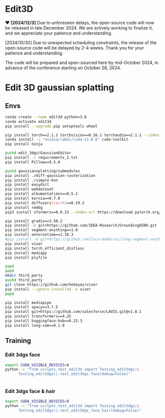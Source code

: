# Edit3D

:heart: **[2024/12/3]** Due to unforeseen delays, the open-source code will now be released in late December 2024. We are actively working to finalize it, and we appreciate your patience and understanding.

[2024/10/30] Due to unexpected scheduling constraints, the release of the open-source code will be delayed by 2-4 weeks. Thank you for your patience and understanding.

The code will be prepared and open-sourced here by mid-October 2024, in advance of the conference starting on October 28, 2024.


# Edit 3D gaussian splatting

## Envs 

```bash
conda create --name edit3d python=3.8
conda activate edit3d
pip install --upgrade pip setuptools wheel

pip install torch==2.1.1 torchvision==0.16.1 torchaudio==2.1.1 --index-url https://download.pytorch.org/whl/cu118
conda install -c "nvidia/label/cuda-11.8.0" cuda-toolkit
pip install ninja

pushd edit_3dgs/GaussianEditor
pip install -r requirements_2.txt
pip install Pillow==9.5.0

pushd gaussiansplatting/submodules
pip install ./diff-gaussian-rasterization
pip install ./simple-knn
pip install easydict
pip install webdataset
pip install albumentations==0.5.2
pip install kornia==0.7.0
pip install diffusers[torch]==0.19.3
pip install rembg
pip3 install xformers==0.0.23 --index-url https://download.pytorch.org/whl/cu118

pip install gradio==3.50.2
pip install -U git+https://github.com/IDEA-Research/GroundingDINO.git
pip install segment-anything==1.0
pip install onnxruntime==1.16.3
#pip install -U git+https://github.com/luca-medeiros/lang-segment-anything.git
pip install viser
pip install torch_efficient_distloss
pip install mediapy
pip install plyfile

popd 
popd
mkdir third_party
pushd third_party
git clone https://github.com/heheyas/viser
pip install --ignore-installed -e viser
popd

pip install mediapipe
pip install spacy==3.7.5
pip install git+https://github.com/salesforce/LAVIS.git@v1.0.1
pip install transformers==4.25
pip install huggingface-hub==0.23.3
pip install lang-sam==0.1.0

```

## Training

### Edit 3dgs face

```bash
export CUDA_VISIBLE_DEVICES=0
python -c "from scripts.test_edit3d import Testing_edit3dgs;\
      Testing_edit3dgs().test_edit3dgs_face(debug=False)"
      
```

### Edit 3dgs face & hair

```bash
export CUDA_VISIBLE_DEVICES=0
python -c "from scripts.test_edit3d import Testing_edit3dgs;\
      Testing_edit3dgs().test_edit3dgs_face_hair(debug=False)"
      
```